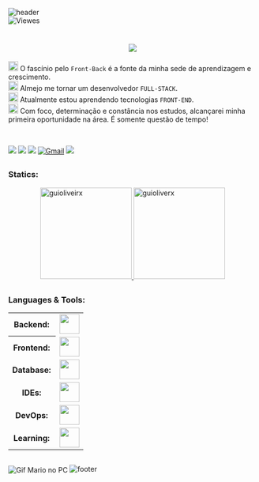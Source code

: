 ![header](https://capsule-render.vercel.app/api?type=waving&height=100&color=0e76a8)<br/>
![Viewes](https://komarev.com/ghpvc/?username=guioliveirx&color=008bed)
<h1 align="center">
    <img src="https://readme-typing-svg.herokuapp.com/?font=Righteous&size=35&center=true&vCenter=true&width=500&height=70&duration=5000&lines=Olá!+👋;+Sou+Guilherme+Oliveira!;" />
</h1>

<img src="https://user-images.githubusercontent.com/74038190/212284087-bbe7e430-757e-4901-90bf-4cd2ce3e1852.gif" alt="code" width="20px"> O fascínio pelo `Front-Back` é a fonte da minha sede de aprendizagem e crescimento. <br>
<img src="https://user-images.githubusercontent.com/74038190/212284087-bbe7e430-757e-4901-90bf-4cd2ce3e1852.gif" alt="code" width="20px"> Almejo me tornar um desenvolvedor `FULL-STACK`. <br>
<img src="https://user-images.githubusercontent.com/74038190/212284087-bbe7e430-757e-4901-90bf-4cd2ce3e1852.gif" alt="code" width="20px"> Atualmente estou aprendendo tecnologias `FRONT-END`.<br>
<img src="https://user-images.githubusercontent.com/74038190/212284087-bbe7e430-757e-4901-90bf-4cd2ce3e1852.gif" alt="code" width="20px"> Com foco, determinação e constância nos estudos, alcançarei minha primeira oportunidade na área. É somente questão de tempo!

<div>  
  <br>
  
  <a href="https://www.linkedin.com/in/guioliveira2002/" target="_blank"><img src="https://img.shields.io/badge/-LinkedIn-%230077B5?style=for-the-badge&logo=linkedin&logoColor=white" target="_blank"></a> 
  <a href="https://instagram.com/guioliveirxa" target="_blank"><img src="https://img.shields.io/badge/-Instagram-%23E4405F?style=for-the-badge&logo=instagram&logoColor=white" target="_blank"></a>
  <a href="https://discord.gg/RAmk9A4e" target="_blank"><img src="https://img.shields.io/badge/Discord-7289DA?style=for-the-badge&logo=discord&logoColor=white" target="_blank"></a> 
  [![Gmail](https://img.shields.io/badge/Gmail-333333?style=for-the-badge&logo=gmail&logoColor=red)](mailto:guilherme.o.batista8@gmail.com)
  <a href="https://guioliveirx.vercel.app/"><img src="https://img.shields.io/badge/Portfolio-000000?style=for-the-badge&logo=About.me&logoColor=white"></a>
  
</div>

##

<h3 align="left">Statics:</h3>
<div align="center">
  <a href="https://github.com/guioliveirx" align="left">
    <img height="185em" min-height="100em" src="https://github-readme-stats.vercel.app/api/top-langs?username=guioliveirx&show_icons=true&locale=en&layout=compact&theme=shadow_red&text_color=ffffff&title_color=EA1D2C" alt="guioliveirx"/>
    <img height="185em" min-height="100em" src="https://github-readme-stats.vercel.app/api?username=guioliveirx&show_icons=true&locale=en&layout=compact&theme=shadow_blue&text_color=ffffff&title_color=0e76a8&rank_icon=github" alt="guioliverx"/>
  </a>
</div>

##

<div>
  <h3 align="left">Languages & Tools:</h3>
  <table>
<tbody>
    <tr>
      <th style="font-weight: bold; padding-right: 10px; vertical-align: center; border: none;">Backend:</th>
      <td><img height="40" src="https://skillicons.dev/icons?i=c,php,java,nodejs,express"/></td>
    </tr>
    <tr>
      <th style="font-weight: bold; padding-right: 10px; vertical-align: center;">Frontend:</th>
      <td><img height="40" src="https://skillicons.dev/icons?i=html,css,js,bootstrap,figma"/></td>
    </tr>
    <tr>
      <th style="font-weight: bold; padding-right: 10px; vertical-align: center; border: none;">Database:</th>
      <td><img height="40" src="https://skillicons.dev/icons?i=mysql,mongodb"/></td>
    </tr>
    <tr>
      <th style="font-weight: bold; padding-right: 10px; vertical-align: center; border: none;">IDEs:</th>
      <td><img height="40" src="https://skillicons.dev/icons?i=vscode,eclipse"/></td>
    </tr>
    <tr>
      <th style="font-weight: bold; padding-right: 10px; vertical-align: center; border: none;">DevOps:</th>
      <td><img height="40" src="https://skillicons.dev/icons?i=git,github"/></td>
    </tr>
    <tr>
      <th style="font-weight: bold; padding-right: 10px; vertical-align: center; border: none;">Learning:</th>
      <td><img height="40" src="https://skillicons.dev/icons?i=react,next,tailwind"/></td>
    </tr>
  <tbody>
  </table>
</div>

##
<img src="https://i.pinimg.com/originals/90/70/32/9070324cdfc07c68d60eed0c39e77573.gif" alt="Gif Mario no PC" align="center"></img>
![footer](https://capsule-render.vercel.app/api?type=waving&height=100&color=EA1D2C&section=footer)

